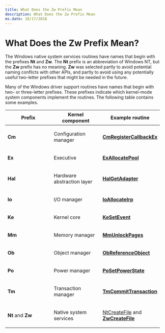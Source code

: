 ```yaml
---
title: What Does the Zw Prefix Mean
description: What Does the Zw Prefix Mean
ms.date: 10/17/2018
---
```


# What Does the Zw Prefix Mean?


The Windows native system services routines have names that begin with the prefixes **Nt** and **Zw**. The **Nt** prefix is an abbreviation of Windows NT, but the **Zw** prefix has no meaning. **Zw** was selected partly to avoid potential naming conflicts with other APIs, and partly to avoid using any potentially useful two-letter prefixes that might be needed in the future.

Many of the Windows driver support routines have names that begin with two- or three-letter prefixes. These prefixes indicate which kernel-mode system components implement the routines. The following table contains some examples.

<table>
<colgroup>
<col width="33%" />
<col width="33%" />
<col width="33%" />
</colgroup>
<thead>
<tr class="header">
<th>Prefix</th>
<th>Kernel component</th>
<th>Example routine</th>
</tr>
</thead>
<tbody>
<tr class="odd">
<td><p><strong>Cm</strong></p></td>
<td><p>Configuration manager</p></td>
<td><p><a href="/windows-hardware/drivers/ddi/wdm/nf-wdm-cmregistercallbackex" data-raw-source="[&lt;strong&gt;CmRegisterCallbackEx&lt;/strong&gt;](/windows-hardware/drivers/ddi/wdm/nf-wdm-cmregistercallbackex)"><strong>CmRegisterCallbackEx</strong></a></p></td>
</tr>
<tr class="even">
<td><p><strong>Ex</strong></p></td>
<td><p>Executive</p></td>
<td><p><a href="/windows-hardware/drivers/ddi/wdm/nf-wdm-exallocatepool" data-raw-source="[&lt;strong&gt;ExAllocatePool&lt;/strong&gt;](/windows-hardware/drivers/ddi/wdm/nf-wdm-exallocatepool)"><strong>ExAllocatePool</strong></a></p></td>
</tr>
<tr class="odd">
<td><p><strong>Hal</strong></p></td>
<td><p>Hardware abstraction layer</p></td>
<td><p><a href="/previous-versions/windows/hardware/drivers/ff546644(v=vs.85)" data-raw-source="[&lt;strong&gt;HalGetAdapter&lt;/strong&gt;](/previous-versions/windows/hardware/drivers/ff546644(v=vs.85))"><strong>HalGetAdapter</strong></a></p></td>
</tr>
<tr class="even">
<td><p><strong>Io</strong></p></td>
<td><p>I/O manager</p></td>
<td><p><a href="/windows-hardware/drivers/ddi/wdm/nf-wdm-ioallocateirp" data-raw-source="[&lt;strong&gt;IoAllocateIrp&lt;/strong&gt;](/windows-hardware/drivers/ddi/wdm/nf-wdm-ioallocateirp)"><strong>IoAllocateIrp</strong></a></p></td>
</tr>
<tr class="odd">
<td><p><strong>Ke</strong></p></td>
<td><p>Kernel core</p></td>
<td><p><a href="/windows-hardware/drivers/ddi/wdm/nf-wdm-kesetevent" data-raw-source="[&lt;strong&gt;KeSetEvent&lt;/strong&gt;](/windows-hardware/drivers/ddi/wdm/nf-wdm-kesetevent)"><strong>KeSetEvent</strong></a></p></td>
</tr>
<tr class="even">
<td><p><strong>Mm</strong></p></td>
<td><p>Memory manager</p></td>
<td><p><a href="/windows-hardware/drivers/ddi/wdm/nf-wdm-mmunlockpages" data-raw-source="[&lt;strong&gt;MmUnlockPages&lt;/strong&gt;](/windows-hardware/drivers/ddi/wdm/nf-wdm-mmunlockpages)"><strong>MmUnlockPages</strong></a></p></td>
</tr>
<tr class="odd">
<td><p><strong>Ob</strong></p></td>
<td><p>Object manager</p></td>
<td><p><a href="/windows-hardware/drivers/ddi/wdm/nf-wdm-obfreferenceobject" data-raw-source="[&lt;strong&gt;ObReferenceObject&lt;/strong&gt;](/windows-hardware/drivers/ddi/wdm/nf-wdm-obfreferenceobject)"><strong>ObReferenceObject</strong></a></p></td>
</tr>
<tr class="even">
<td><p><strong>Po</strong></p></td>
<td><p>Power manager</p></td>
<td><p><a href="/windows-hardware/drivers/ddi/ntifs/nf-ntifs-posetpowerstate" data-raw-source="[&lt;strong&gt;PoSetPowerState&lt;/strong&gt;](/windows-hardware/drivers/ddi/ntifs/nf-ntifs-posetpowerstate)"><strong>PoSetPowerState</strong></a></p></td>
</tr>
<tr class="odd">
<td><p><strong>Tm</strong></p></td>
<td><p>Transaction manager</p></td>
<td><p><a href="/windows-hardware/drivers/ddi/wdm/nf-wdm-tmcommittransaction" data-raw-source="[&lt;strong&gt;TmCommitTransaction&lt;/strong&gt;](/windows-hardware/drivers/ddi/wdm/nf-wdm-tmcommittransaction)"><strong>TmCommitTransaction</strong></a></p></td>
</tr>
<tr class="even">
<td><p><strong>Nt</strong> and <strong>Zw</strong></p></td>
<td><p>Native system services</p></td>
<td><p><a href="/windows/win32/api/winternl/nf-winternl-ntcreatefile" data-raw-source="[NtCreateFile](/windows/win32/api/winternl/nf-winternl-ntcreatefile)">NtCreateFile</a> and <a href="/windows-hardware/drivers/ddi/ntifs/nf-ntifs-ntcreatefile" data-raw-source="[&lt;strong&gt;ZwCreateFile&lt;/strong&gt;](/windows-hardware/drivers/ddi/ntifs/nf-ntifs-ntcreatefile)"><strong>ZwCreateFile</strong></a></p></td>
</tr>
</tbody>
</table>

